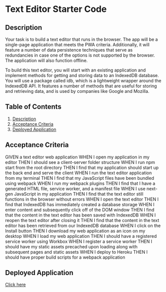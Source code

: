 # Text Editor Starter Code

## Description
Your task is to build a text editor that runs in the browser. The app will be a single-page application that meets the PWA criteria. Additionally, it will feature a number of data persistence techniques that serve as redundancies in case one of the options is not supported by the browser. The application will also function offline.

To build this text editor, you will start with an existing application and implement methods for getting and storing data to an IndexedDB database. You will use a package called idb, which is a lightweight wrapper around the IndexedDB API. It features a number of methods that are useful for storing and retrieving data, and is used by companies like Google and Mozilla.

## Table of Contents
1. [Description](#description)
2. [Acceptance Criteria](#acceptance-criteria)
3. [Deployed Application](#deployed-application)

## Acceptance Criteria
GIVEN a text editor web application WHEN I open my application in my editor THEN I should see a client-server folder structure WHEN I run npm start from the root directory THEN I find that my application should start up the back end and serve the client WHEN I run the text editor application from my terminal THEN I find that my JavaScript files have been bundled using webpack WHEN I run my webpack plugins THEN I find that I have a generated HTML file, service worker, and a manifest file WHEN I use next-gen JavaScript in my application THEN I find that the text editor still functions in the browser without errors WHEN I open the text editor THEN I find that IndexedDB has immediately created a database storage WHEN I enter content and subsequently click off of the DOM window THEN I find that the content in the text editor has been saved with IndexedDB WHEN I reopen the text editor after closing it THEN I find that the content in the text editor has been retrieved from our IndexedDB database WHEN I click on the Install button THEN I download my web application as an icon on my desktop WHEN I load my web application THEN I should have a registered service worker using Workbox WHEN I register a service worker THEN I should have my static assets precached upon loading along with subsequent pages and static assets WHEN I deploy to Heroku THEN I should have proper build scripts for a webpack application
## Deployed Application
[Click here](https://texteditor-sblangeres1.herokuapp.com/)
